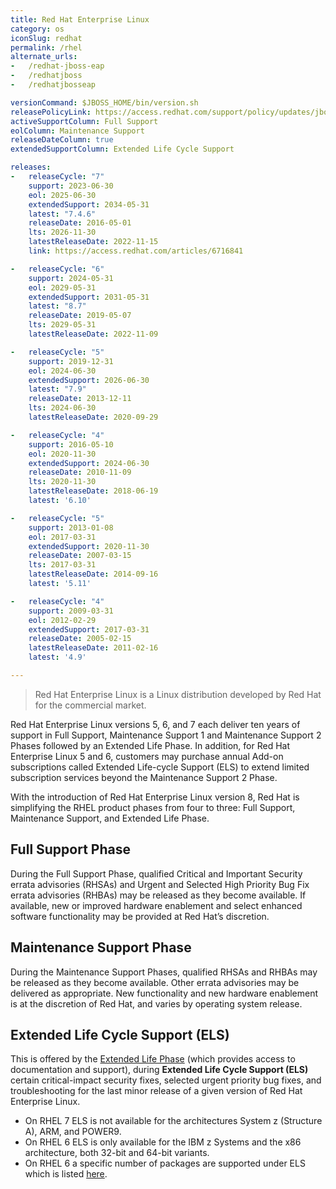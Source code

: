 ```yaml
---
title: Red Hat Enterprise Linux
category: os
iconSlug: redhat
permalink: /rhel
alternate_urls:
-   /redhat-jboss-eap
-   /redhatjboss
-   /redhatjbosseap

versionCommand: $JBOSS_HOME/bin/version.sh
releasePolicyLink: https://access.redhat.com/support/policy/updates/jboss_notes#phases
activeSupportColumn: Full Support
eolColumn: Maintenance Support
releaseDateColumn: true
extendedSupportColumn: Extended Life Cycle Support

releases:
-   releaseCycle: "7"
    support: 2023-06-30
    eol: 2025-06-30
    extendedSupport: 2034-05-31
    latest: "7.4.6"
    releaseDate: 2016-05-01
    lts: 2026-11-30
    latestReleaseDate: 2022-11-15
    link: https://access.redhat.com/articles/6716841

-   releaseCycle: "6"
    support: 2024-05-31
    eol: 2029-05-31
    extendedSupport: 2031-05-31
    latest: "8.7"
    releaseDate: 2019-05-07
    lts: 2029-05-31
    latestReleaseDate: 2022-11-09

-   releaseCycle: "5"
    support: 2019-12-31
    eol: 2024-06-30
    extendedSupport: 2026-06-30
    latest: "7.9"
    releaseDate: 2013-12-11
    lts: 2024-06-30
    latestReleaseDate: 2020-09-29

-   releaseCycle: "4"
    support: 2016-05-10
    eol: 2020-11-30
    extendedSupport: 2024-06-30
    releaseDate: 2010-11-09
    lts: 2020-11-30
    latestReleaseDate: 2018-06-19
    latest: '6.10'

-   releaseCycle: "5"
    support: 2013-01-08
    eol: 2017-03-31
    extendedSupport: 2020-11-30
    releaseDate: 2007-03-15
    lts: 2017-03-31
    latestReleaseDate: 2014-09-16
    latest: '5.11'

-   releaseCycle: "4"
    support: 2009-03-31
    eol: 2012-02-29
    extendedSupport: 2017-03-31
    releaseDate: 2005-02-15
    latestReleaseDate: 2011-02-16
    latest: '4.9'

---
```


> Red Hat Enterprise Linux is a Linux distribution developed by Red Hat for the commercial market.

Red Hat Enterprise Linux versions 5, 6, and 7 each deliver ten years of support in Full Support,
Maintenance Support 1 and Maintenance Support 2 Phases followed by an Extended Life Phase. In
addition, for Red Hat Enterprise Linux 5 and 6, customers may purchase annual Add-on subscriptions
called Extended Life-cycle Support (ELS) to extend limited subscription services beyond the
Maintenance Support 2 Phase.

With the introduction of Red Hat Enterprise Linux version 8, Red Hat is simplifying the RHEL product
phases from four to three: Full Support, Maintenance Support, and Extended Life Phase.

## Full Support Phase

During the Full Support Phase, qualified Critical and Important Security errata advisories (RHSAs)
and Urgent and Selected High Priority Bug Fix errata advisories (RHBAs) may be released as they
become available. If available, new or improved hardware enablement and select enhanced software
functionality may be provided at Red Hat’s discretion.

## Maintenance Support Phase

During the Maintenance Support Phases, qualified RHSAs and RHBAs may be released as they become
available. Other errata advisories may be delivered as appropriate. New functionality and new
hardware enablement is at the discretion of Red Hat, and varies by operating system release.

## Extended Life Cycle Support (ELS)

This is offered by the [Extended Life Phase](https://access.redhat.com/support/policy/updates/errata#Extended_Life_Cycle_Phase)
(which provides access to documentation and support), during **Extended Life Cycle Support (ELS)**
certain critical-impact security fixes, selected urgent priority bug fixes, and troubleshooting for
the last minor release of a given version of Red Hat Enterprise Linux.

- On RHEL 7 ELS is not available for the architectures System z (Structure A), ARM, and POWER9.
- On RHEL 6 ELS is only available for the IBM z Systems and the x86 architecture, both 32-bit and
  64-bit variants.
- On RHEL 6 a specific number of packages are supported under ELS which is listed
  [here](https://access.redhat.com/articles/4997301).
